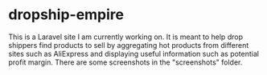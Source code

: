 # dropship-empire
This is a Laravel site I am currently working on. It is meant to help drop shippers find products to sell by aggregating hot products from different sites such as AliExpress and displaying useful information such as potential profit margin. There are some screenshots in the "screenshots" folder.
